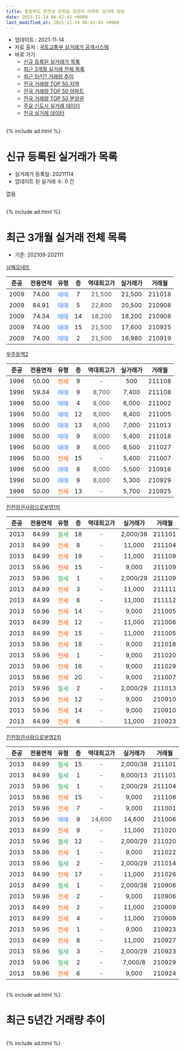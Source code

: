 ```yaml
---
title: 충청북도 진천군 진천읍 장관리 아파트 실거래 정보
date: 2021-11-14 06:42:43 +0900
last_modified_at: 2021-11-14 06:42:43 +0900
---
```


* 업데이트 : 2021-11-14
* 자료 출처 : [국토교통부 실거래가 공개시스템](http://rt.molit.go.kr)
* 바로 가기
    * [신규 등록된 실거래가 목록](#신규-등록된-실거래가-목록)
    * [최근 3개월 실거래 전체 목록](#최근-3개월-실거래-전체-목록)
    * [최근 5년간 거래량 추이](#최근-5년간-거래량-추이)
    * [전국 거래량 TOP 50 지역](https://inasie.github.io/apt-trade-info/최근-3개월-전국에서-가장-거래가-많이-발생한-지역)
    * [전국 거래량 TOP 50 아파트](https://inasie.github.io/apt-trade-info/최근-3개월-전국에서-가장-거래가-많이-발생한-아파트)
    * [전국 거래량 TOP 50 분양권](https://inasie.github.io/apt-trade-info/최근-3개월-전국에서-가장-거래가-많이-발생한-분양권)
    * [주요 신도시 실거래 데이터](https://inasie.github.io/apt-trade-info/주요-신도시)
    * [전국 실거래 데이터](https://inasie.github.io/apt-trade-info/전국)
<br>
{% include ad.html %}
<br>

# 신규 등록된 실거래가 목록
* 실거래가 등록일: 20211114
* 업데이트 된 실거래 수: 0 건

없음

<br>
{% include ad.html %}
<br>

# 최근 3개월 실거래 전체 목록
* 기준: 202109-202111


[남해오네뜨](https://search.naver.com/search.naver?query=%EC%B6%A9%EC%B2%AD%EB%B6%81%EB%8F%84+%EC%A7%84%EC%B2%9C%EA%B5%B0+%EC%A7%84%EC%B2%9C%EC%9D%8D+%EC%9E%A5%EA%B4%80%EB%A6%AC+%EB%82%A8%ED%95%B4%EC%98%A4%EB%84%A4%EB%9C%A8)

|준공|전용면적|유형|층|역대최고가|실거래가|거래월|
|:---:|:---:|:---:|:---:|:---:|:---:|:---:|
|2009|74.00|<span style="color:#4285f3">매매</span>|7|<span style="color:#444444">21,500</span>|21,500|211018|
|2009|84.91|<span style="color:#4285f3">매매</span>|5|<span style="color:#444444">22,800</span>|20,500|210908|
|2009|74.34|<span style="color:#4285f3">매매</span>|14|<span style="color:#444444">18,200</span>|18,200|210908|
|2009|74.00|<span style="color:#4285f3">매매</span>|15|<span style="color:#444444">21,500</span>|17,600|210925|
|2009|74.00|<span style="color:#4285f3">매매</span>|2|<span style="color:#444444">21,500</span>|16,980|210919|

[우주동백2](https://search.naver.com/search.naver?query=%EC%B6%A9%EC%B2%AD%EB%B6%81%EB%8F%84+%EC%A7%84%EC%B2%9C%EA%B5%B0+%EC%A7%84%EC%B2%9C%EC%9D%8D+%EC%9E%A5%EA%B4%80%EB%A6%AC+%EC%9A%B0%EC%A3%BC%EB%8F%99%EB%B0%B12)

|준공|전용면적|유형|층|역대최고가|실거래가|거래월|
|:---:|:---:|:---:|:---:|:---:|:---:|:---:|
|1996|50.00|<span style="color:#ff5a00">전세</span>|9|<span style="color:#444444">-</span>|500|211108|
|1996|59.34|<span style="color:#4285f3">매매</span>|9|<span style="color:#444444">8,700</span>|7,400|211108|
|1996|50.00|<span style="color:#4285f3">매매</span>|4|<span style="color:#444444">8,000</span>|6,000|211002|
|1996|50.00|<span style="color:#4285f3">매매</span>|12|<span style="color:#444444">8,000</span>|6,400|211005|
|1996|50.00|<span style="color:#4285f3">매매</span>|13|<span style="color:#444444">8,000</span>|7,000|211013|
|1996|50.00|<span style="color:#4285f3">매매</span>|9|<span style="color:#444444">8,000</span>|5,400|211018|
|1996|50.00|<span style="color:#4285f3">매매</span>|9|<span style="color:#444444">8,000</span>|6,500|211027|
|1996|50.00|<span style="color:#ff5a00">전세</span>|15|<span style="color:#444444">-</span>|5,400|211007|
|1996|50.00|<span style="color:#4285f3">매매</span>|8|<span style="color:#444444">8,000</span>|5,500|210916|
|1996|50.00|<span style="color:#4285f3">매매</span>|9|<span style="color:#444444">8,000</span>|5,300|210929|
|1996|50.00|<span style="color:#ff5a00">전세</span>|13|<span style="color:#444444">-</span>|5,700|210925|

[진천장관사랑으로부영1차](https://search.naver.com/search.naver?query=%EC%B6%A9%EC%B2%AD%EB%B6%81%EB%8F%84+%EC%A7%84%EC%B2%9C%EA%B5%B0+%EC%A7%84%EC%B2%9C%EC%9D%8D+%EC%9E%A5%EA%B4%80%EB%A6%AC+%EC%A7%84%EC%B2%9C%EC%9E%A5%EA%B4%80%EC%82%AC%EB%9E%91%EC%9C%BC%EB%A1%9C%EB%B6%80%EC%98%811%EC%B0%A8)

|준공|전용면적|유형|층|역대최고가|실거래가|거래월|
|:---:|:---:|:---:|:---:|:---:|:---:|:---:|
|2013|84.99|<span style="color:#34a853">월세</span>|18|<span style="color:#444444">-</span>|2,000/38|211101|
|2013|84.99|<span style="color:#ff5a00">전세</span>|8|<span style="color:#444444">-</span>|11,000|211104|
|2013|84.99|<span style="color:#ff5a00">전세</span>|19|<span style="color:#444444">-</span>|11,000|211109|
|2013|59.96|<span style="color:#ff5a00">전세</span>|15|<span style="color:#444444">-</span>|9,000|211109|
|2013|59.96|<span style="color:#34a853">월세</span>|1|<span style="color:#444444">-</span>|2,000/29|211109|
|2013|84.99|<span style="color:#ff5a00">전세</span>|3|<span style="color:#444444">-</span>|11,000|211111|
|2013|84.99|<span style="color:#ff5a00">전세</span>|6|<span style="color:#444444">-</span>|11,000|211112|
|2013|59.96|<span style="color:#ff5a00">전세</span>|14|<span style="color:#444444">-</span>|9,000|211005|
|2013|84.99|<span style="color:#ff5a00">전세</span>|12|<span style="color:#444444">-</span>|11,000|211006|
|2013|84.99|<span style="color:#ff5a00">전세</span>|15|<span style="color:#444444">-</span>|11,000|211005|
|2013|59.96|<span style="color:#ff5a00">전세</span>|18|<span style="color:#444444">-</span>|9,000|211018|
|2013|59.96|<span style="color:#ff5a00">전세</span>|1|<span style="color:#444444">-</span>|9,000|211020|
|2013|59.96|<span style="color:#ff5a00">전세</span>|16|<span style="color:#444444">-</span>|9,000|211029|
|2013|59.96|<span style="color:#ff5a00">전세</span>|20|<span style="color:#444444">-</span>|9,000|211007|
|2013|59.96|<span style="color:#34a853">월세</span>|2|<span style="color:#444444">-</span>|2,000/29|211013|
|2013|59.96|<span style="color:#ff5a00">전세</span>|12|<span style="color:#444444">-</span>|9,000|210910|
|2013|59.96|<span style="color:#ff5a00">전세</span>|14|<span style="color:#444444">-</span>|9,000|210910|
|2013|84.99|<span style="color:#ff5a00">전세</span>|6|<span style="color:#444444">-</span>|11,000|210923|

[진천장관사랑으로부영2차](https://search.naver.com/search.naver?query=%EC%B6%A9%EC%B2%AD%EB%B6%81%EB%8F%84+%EC%A7%84%EC%B2%9C%EA%B5%B0+%EC%A7%84%EC%B2%9C%EC%9D%8D+%EC%9E%A5%EA%B4%80%EB%A6%AC+%EC%A7%84%EC%B2%9C%EC%9E%A5%EA%B4%80%EC%82%AC%EB%9E%91%EC%9C%BC%EB%A1%9C%EB%B6%80%EC%98%812%EC%B0%A8)

|준공|전용면적|유형|층|역대최고가|실거래가|거래월|
|:---:|:---:|:---:|:---:|:---:|:---:|:---:|
|2013|84.99|<span style="color:#34a853">월세</span>|15|<span style="color:#444444">-</span>|2,000/38|211101|
|2013|84.99|<span style="color:#34a853">월세</span>|1|<span style="color:#444444">-</span>|8,000/13|211101|
|2013|59.96|<span style="color:#34a853">월세</span>|1|<span style="color:#444444">-</span>|2,000/29|211104|
|2013|59.96|<span style="color:#ff5a00">전세</span>|15|<span style="color:#444444">-</span>|9,000|211108|
|2013|59.96|<span style="color:#ff5a00">전세</span>|7|<span style="color:#444444">-</span>|9,000|211001|
|2013|59.96|<span style="color:#4285f3">매매</span>|9|<span style="color:#444444">14,600</span>|14,600|211006|
|2013|84.99|<span style="color:#ff5a00">전세</span>|9|<span style="color:#444444">-</span>|11,000|211020|
|2013|59.96|<span style="color:#34a853">월세</span>|12|<span style="color:#444444">-</span>|2,000/29|211020|
|2013|59.96|<span style="color:#ff5a00">전세</span>|1|<span style="color:#444444">-</span>|9,000|211022|
|2013|59.96|<span style="color:#34a853">월세</span>|2|<span style="color:#444444">-</span>|2,000/29|211014|
|2013|84.99|<span style="color:#ff5a00">전세</span>|17|<span style="color:#444444">-</span>|11,000|211026|
|2013|84.99|<span style="color:#34a853">월세</span>|1|<span style="color:#444444">-</span>|2,000/38|210906|
|2013|59.96|<span style="color:#ff5a00">전세</span>|2|<span style="color:#444444">-</span>|9,000|210906|
|2013|84.99|<span style="color:#ff5a00">전세</span>|2|<span style="color:#444444">-</span>|11,000|210909|
|2013|84.99|<span style="color:#ff5a00">전세</span>|4|<span style="color:#444444">-</span>|11,000|210909|
|2013|59.96|<span style="color:#ff5a00">전세</span>|1|<span style="color:#444444">-</span>|9,000|210923|
|2013|84.99|<span style="color:#ff5a00">전세</span>|8|<span style="color:#444444">-</span>|11,000|210927|
|2013|59.96|<span style="color:#34a853">월세</span>|3|<span style="color:#444444">-</span>|2,000/29|210923|
|2013|59.96|<span style="color:#34a853">월세</span>|2|<span style="color:#444444">-</span>|7,000/8|210929|
|2013|59.96|<span style="color:#ff5a00">전세</span>|6|<span style="color:#444444">-</span>|9,000|210924|


<br>
{% include ad.html %}
<br>

# 최근 5년간 거래량 추이


<div style="width:100%;">
    <canvas id="deal_progress" height="200"></canvas>
</div>

<script>
new Chart(document.getElementById("deal_progress"), {
    type: 'line',
    data: {
        labels: ['201611','201612','201701','201702','201703','201704','201705','201706','201707','201708','201709','201710','201711','201712','201801','201802','201803','201804','201805','201806','201807','201808','201809','201810','201811','201812','201901','201902','201903','201904','201905','201906','201907','201908','201909','201910','201911','201912','202001','202002','202003','202004','202005','202006','202007','202008','202009','202010','202011','202012','202101','202102','202103','202104','202105','202106','202107','202108','202109','202110','202111'],
        datasets: [{
            label: '매매',
            pointRadius: 1,
            data: [5, 2, 2, 6, 10, 3, 2, 6, 3, 6, 6, 6, 4, 4, 5, 2, 4, 5, 7, 5, 4, 11, 4, 4, 6, 0, 1, 3, 6, 5, 7, 1, 0, 1, 3, 5, 3, 3, 5, 6, 6, 7, 8, 4, 5, 4, 5, 4, 7, 3, 5, 4, 9, 14, 18, 12, 13, 6, 6, 7, 1],
            borderColor: "rgba(255, 201, 14, 1)",
            backgroundColor: "rgba(255, 201, 14, 0.5)",
            fill: false,
            lineTension: 0
        },{
            label: '전월세',
            pointRadius: 1,
            data: [6, 10, 5, 9, 15, 8, 8, 3, 9, 5, 6, 9, 12, 3, 7, 28, 28, 28, 21, 26, 14, 12, 9, 12, 12, 15, 25, 33, 31, 32, 37, 26, 11, 14, 13, 17, 17, 16, 23, 32, 37, 32, 25, 41, 31, 20, 19, 18, 14, 17, 11, 28, 18, 69, 46, 36, 16, 18, 13, 15, 12],
            borderColor: "rgba(0, 141, 185, 1)",
            backgroundColor: "rgba(0, 141, 185, 0.5)",
            fill: false,
            lineTension: 0
        }
        ]
    },
    options: {
        responsive: true,
        title: {
            display: false
        },
        tooltips: {
            mode: 'index',
            intersect: false
        },
        hover: {
            mode: 'nearest',
            intersect: true
        },
        scales: {
            xAxes: [{
                display: true,
                scaleLabel: {
                    display: true,
                    labelString: '년/월'
                }
            }],
            yAxes: [{
                display: true,
                ticks: {
                    suggestedMin: 0,
                },
                scaleLabel: {
                    display: true,
                    labelString: '실거래 수'
                }
            }]
        }
    }
});

</script>


<br>
{% include ad.html %}
<br>


